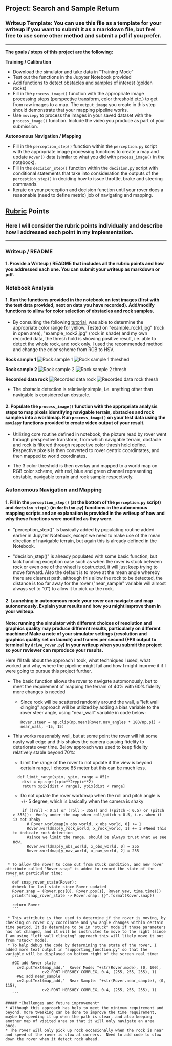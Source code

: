 ## Project: Search and Sample Return
### Writeup Template: You can use this file as a template for your writeup if you want to submit it as a markdown file, but feel free to use some other method and submit a pdf if you prefer.

---


**The goals / steps of this project are the following:**  

**Training / Calibration**  

* Download the simulator and take data in "Training Mode"
* Test out the functions in the Jupyter Notebook provided
* Add functions to detect obstacles and samples of interest (golden rocks)
* Fill in the `process_image()` function with the appropriate image processing steps (perspective transform, color threshold etc.) to get from raw images to a map.  The `output_image` you create in this step should demonstrate that your mapping pipeline works.
* Use `moviepy` to process the images in your saved dataset with the `process_image()` function.  Include the video you produce as part of your submission.

**Autonomous Navigation / Mapping**

* Fill in the `perception_step()` function within the `perception.py` script with the appropriate image processing functions to create a map and update `Rover()` data (similar to what you did with `process_image()` in the notebook). 
* Fill in the `decision_step()` function within the `decision.py` script with conditional statements that take into consideration the outputs of the `perception_step()` in deciding how to issue throttle, brake and steering commands. 
* Iterate on your perception and decision function until your rover does a reasonable (need to define metric) job of navigating and mapping.  

[//]: # (Image References)

[image1]: ./misc/rover_image.jpg
[image2]: ./calibration_images/example_grid1.jpg
[image3]: ./calibration_images/example_rock1.jpg 
[example_rock1]: ./calibration_images/example_rock1.jpg
[example_rock2]: ./calibration_images/example_rock2.jpg
[my_rock]: ./calibration_images/my_rock.jpg
[example_rock1_thresh]: ./calibration_images/example_rock1_thresh.jpg
[example_rock2_thresh]: ./calibration_images/example_rock2_thresh.jpg
[my_rock_thresh]: ./calibration_images/my_rock_thresh.jpg


## [Rubric](https://review.udacity.com/#!/rubrics/916/view) Points
### Here I will consider the rubric points individually and describe how I addressed each point in my implementation.  

---
### Writeup / README

#### 1. Provide a Writeup / README that includes all the rubric points and how you addressed each one.  You can submit your writeup as markdown or pdf.  


### Notebook Analysis
#### 1. Run the functions provided in the notebook on test images (first with the test data provided, next on data you have recorded). Add/modify functions to allow for color selection of obstacles and rock samples.

* By consulting the following [tutorial](http://docs.opencv.org/3.2.0/df/d9d/tutorial_py_colorspaces.html), was able to determine the appropriate color range for yellow.  Tested on "example_rock1.jpg" (rock in open area), "example_rock2.jpg" (rock in shade) and my own recorded data, the thresh hold is showing positive result, i.e. able to detect the whole rock, and rock only.  I used the recommended method and change the color scheme from RGB to HSV.

**Rock sample 1**
![Rock sample 1][example_rock1]
![Rock sample 1 threshed][example_rock1_thresh]

**Rock sample 2**
![Rock sample 2][example_rock2]
![Rock sample 2 thresh][example_rock2_thresh]

**Recorded data rock**
![Recorded data rock][my_rock]
![Recorded data rock thresh][my_rock_thresh]

*  The obstacle detection is relatively simple, i.e. anything other than navigable is considered an obstacle.

#### 2. Populate the `process_image()` function with the appropriate analysis steps to map pixels identifying navigable terrain, obstacles and rock samples into a worldmap.  Run `process_image()` on your test data using the `moviepy` functions provided to create video output of your result. 

* Utilizing core routine defined in notebook, the picture read by rover went through perspective transform, from which navigable terrain, obstacle and rock is filtered through respective color thresh hold define.  Respective pixels is then converted to rover centric coordintates, and then mapped to world coordinates.

* The 3 color threshold is then overlay and mapped to a world map on RGB color scheme, with red, blue and green channel representing obstable, navigable terrain and rock sample respectively.


### Autonomous Navigation and Mapping

#### 1. Fill in the `perception_step()` (at the bottom of the `perception.py` script) and `decision_step()` (in `decision.py`) functions in the autonomous mapping scripts and an explanation is provided in the writeup of how and why these functions were modified as they were.

* "perception_step()" is basically added by populating routine added earlier in Jupyter Notebook, except we need to make use of the mean direction of navigable terrain, but again this is already defined in the Notebook.

* "decision_step()" is already populated with some basic function, but lack handling exception case such as when the rover is stuck between rock or even one of the wheel is obstructed, it will just keep trying to move forward.  Also the default is to move at the mean angle whereby there are clearest path, although this allow the rock to be detected, the distance is too far away for the rover ("near_sample" variable will almost always set to "0") to allow it to pick up the rock.

#### 2. Launching in autonomous mode your rover can navigate and map autonomously.  Explain your results and how you might improve them in your writeup.  

**Note: running the simulator with different choices of resolution and graphics quality may produce different results, particularly on different machines!  Make a note of your simulator settings (resolution and graphics quality set on launch) and frames per second (FPS output to terminal by `drive_rover.py`) in your writeup when you submit the project so your reviewer can reproduce your results.**

Here I'll talk about the approach I took, what techniques I used, what worked and why, where the pipeline might fail and how I might improve it if I were going to pursue this project further.  

* The basic function allows the rover to navigate automonously, but to meet the requirement of mapping the terrain of 40% with 60% fidelity more changes is needed
  * Since rock will be scattered randomly around the wall, a "left wall clinging" approach will be utilized by adding a bias variable to the rover steer angle, using "near_wall" variable in code below:
  
    `Rover.steer = np.clip(np.mean(Rover.nav_angles * 180/np.pi) + near_wall, -15, 15)`

* This works reasonably well, but at some point the rover will hit some nasty wall edge and this shakes the camera causing fidelity to deteriorate over time.  Below approach was used to keep fidelity relatively stable beyond 70%:
  * Limit the range of the rover to not update if the view is beyond certain range, I choose 85 meter but this can be much less.
  
  ```
    def limit_range(xpix, ypix, range = 85):
      dist = np.sqrt(xpix**2+ypix**2)
      return xpix[dist < range], ypix[dist < range]
  ```
  
  * Do not update the rover worldmap when the roll and pitch angle is +/- 5 degree, which is basically when the camera is shaky
  
  ```
      if ((roll < 0.5) or (roll > 355)) and ((pitch < 0.5) or (pitch > 355)):  #only under the map when roll/pitch < 0.5, i.e. when it is not shaky
        # Rover.worldmap[y_obs_world, x_obs_world, 0] += 1
        Rover.worldmap[y_rock_world, x_rock_world, 1] += 1 #Need this to indicate rock detection
        #since we limit the range, should be always trust what we see now.
        Rover.worldmap[y_obs_world, x_obs_world, 0] = 255
        Rover.worldmap[y_nav_world, x_nav_world, 2] = 255
 ``` 
 
  * To allow the rover to come out from stuck condition, and new rover attribute called "Rover.snap" is added to record the state of the rover at particular time:
    ```
    def snap_rover_state(Rover):
    #check for last state since Rover updated
    Rover.snap = (Rover.pos[0], Rover.pos[1], Rover.yaw, time.time())
    print("snap_rover_state -> Rover.snap: {}".format(Rover.snap))

    return Rover
    ```
    
  * This attribute is then used to determine if the rover is moving, by checking on rover x,y coordinate and yaw angle changes within certain time period. It is determine to be in "stuck" mode if those parameters has not changed, and it will be instructed to move to the right (since I am using "left wall clinging" approach this will likely move it out from "stuck" mode).
  * To help debug the code by determining the state of the rover, I added more text output in "supporting_function.py" so that the variable will be displayed on bottom right of the screen real time:
    ```
    #GC add Rover state
      cv2.putText(map_add,"  Rover Mode: "+str(Rover.mode), (0, 100),
                 cv2.FONT_HERSHEY_COMPLEX, 0.4, (255, 255, 255), 1)
      #GC add near_sample
      cv2.putText(map_add,"  Near Sample: "+str(Rover.near_sample), (0, 115),
                 cv2.FONT_HERSHEY_COMPLEX, 0.4, (255, 255, 255), 1)
    ```

##### *Challenges and future improvement*
* Although this approach has help to meet the minimum requirement and beyond, more tweaking can be done to improve the time requirement, maybe by speeding it up when the path is clear, and also keeping another map of visited area so that it will only navigate an area once.
* The rover will only pick up rock occasionally when the rock is near and speed of the rover is slow at corners.  Need to add code to slow down the rover when it detect rock ahead.
